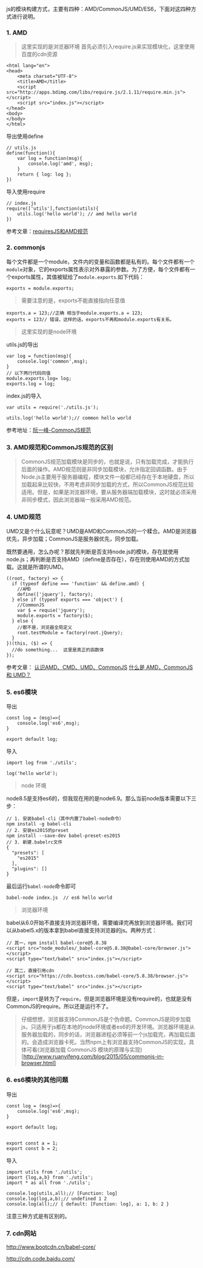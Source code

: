 js的模块构建方式，主要有四种：AMD/CommonJS/UMD/ES6，下面对这四种方式进行说明。
### 1. AMD
> 这里实现的是浏览器环境
首先必须引入require.js来实现模块化，这里使用百度的cdn资源
```
<html lang="en">
<head>
    <meta charset="UTF-8">
    <title>AMD</title>
    <script src="http://apps.bdimg.com/libs/require.js/2.1.11/require.min.js"></script>
    <script src="index.js"></script>
</head>
<body>
</body>
</html>
```
导出使用define
```
// utils.js
define(function(){
    var log = function(msg){
        console.log('amd', msg);
    }
    return { log: log };
})
````
导入使用require
```
// index.js
require(['utils'],function(utils){
    utils.log('hello world'); // amd hello world
})
```
参考文章：[requiresJS和AMD规范](https://github.com/qingfengmy/blogs/blob/master/articles/20171128_requiresJS%E5%92%8CAMD%E8%A7%84%E8%8C%83.markdown)

### 2. commonjs
每个文件都是一个module，文件内的变量和函数都是私有的。每个文件都有一个`module`对象，它的exports属性表示对外暴露的参数。为了方便，每个文件都有一个exports属性，其值被赋给了`module.exports`.如下代码：
```
exports = module.exports;
```

> 需要注意的是，exports不能直接指向任意值

```
exports.a = 123;//正确 相当于module.exports.a = 123;
exports = 123// 错误，这样的话，exports不再和module.exports有关系。
```

> 这里实现的是node环境

utils.js的导出
```
var log = function(msg){
    console.log('common',msg);
}
// 以下两行代码同值
module.exports.log= log;
exports.log = log;
```
index.js的导入
```
var utils = require('./utils.js');

utils.log('hello world');// common hello world
```
参考地址：[阮一峰-CommonJS规范](http://javascript.ruanyifeng.com/nodejs/module.html)

### 3. AMD规范和CommonJS规范的区别
> CommonJS规范加载模块是同步的，也就是说，只有加载完成，才能执行后面的操作。AMD规范则是非同步加载模块，允许指定回调函数。由于Node.js主要用于服务器编程，模块文件一般都已经存在于本地硬盘，所以加载起来比较快，不用考虑非同步加载的方式，所以CommonJS规范比较适用。但是，如果是浏览器环境，要从服务器端加载模块，这时就必须采用非同步模式，因此浏览器端一般采用AMD规范。

### 4. UMD规范
UMD又是个什么玩意呢？UMD是AMD和CommonJS的一个糅合。AMD是浏览器优先，异步加载；CommonJS是服务器优先，同步加载。

既然要通用，怎么办呢？那就先判断是否支持node.js的模块，存在就使用node.js；再判断是否支持AMD（define是否存在），存在则使用AMD的方式加载。这就是所谓的UMD。
```
((root, factory) => {
  if (typeof define === 'function' && define.amd) {
    //AMD
    define(['jquery'], factory);
  } else if (typeof exports === 'object') {
    //CommonJS
    var $ = requie('jquery');
    module.exports = factory($);
  } else {
    //都不是，浏览器全局定义
    root.testModule = factory(root.jQuery);
  }
})(this, ($) => {
  //do something...  这里是真正的函数体
});
```
参考文章：
[认识AMD、CMD、UMD、CommonJS](https://www.cnblogs.com/humin/p/5389901.html)
[什么是 AMD，CommonJS 和 UMD？](https://www.jianshu.com/p/ec2844e0aea9)

### 5. es6模块

导出
```
const log = (msg)=>{
    console.log('es6',msg);
}

export default log;
```

导入
```
import log from './utils';

log('hello world');
```

> node 环境

node8.5是支持es6的，但我现在用的是node6.9。那么当前node版本需要以下三步：
```
// 1. 安装babel-cli（其中内置了babel-node命令）
npm install -g babel-cli
// 2. 安装es2015的preset
npm install --save-dev babel-preset-es2015
// 3. 新建.babelrc文件
{
  "presets": [
    "es2015"
  ],
  "plugins": []
}
```
最后运行`babel-node`命令即可
```
babel-node index.js  // es6 hello world
```

> 浏览器环境

babel从6.0开始不直接支持浏览器环境，需要编译完再放到浏览器环境。我们可以从babel5.x的版本拿到babel直接支持浏览器的js。两种方式：
```
// 其一，npm install babel-core@5.8.38
<script src="node_modules/_babel-core@5.8.38@babel-core/browser.js"></script>
<script type="text/babel" src="index.js"></script>
```
```
// 其二，直接引用cdn
<script src="https://cdn.bootcss.com/babel-core/5.8.38/browser.js"></script>
<script type="text/babel" src="index.js"></script>
```
但是，`import`是转为了`require`，但是浏览器环境是没有require的，也就是没有CommonJS的require。所以还是运行不了。

> 仔细想想，浏览器支持CommonJS是个伪命题。CommonJS是同步加载js，只适用于js都在本地的node环境或者es6的开发环境。浏览器环境是从服务器加载的，同步的话，浏览器进程必须等前一个js加载完，再加载后面的。会造成浏览器卡死。当然npm上有浏览器支持CommonJS的实现，具体可看(浏览器加载 CommonJS 模块的原理与实现)[http://www.ruanyifeng.com/blog/2015/05/commonjs-in-browser.html]

### 6. es6模块的其他问题
导出
```
const log = (msg)=>{
    console.log('es6',msg);
}

export default log;


export const a = 1;
export const b = 2;
```
导入
```
import utils from './utils';
import {log,a,b} from './utils';
import * as all from './utils';

console.log(utils,all);// [Function: log] 
console.log(log,a,b);// undefined 1 2 
console.log(all);// { default: [Function: log], a: 1, b: 2 }
```
注意三种方式是有区别的。

### 7. cdn网站
http://www.bootcdn.cn/babel-core/

http://cdn.code.baidu.com/
